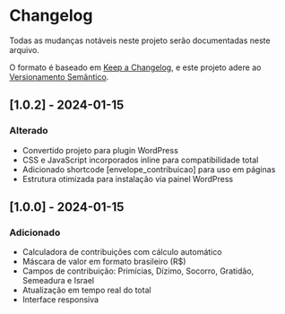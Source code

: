 # Changelog

Todas as mudanças notáveis neste projeto serão documentadas neste arquivo.

O formato é baseado em [Keep a Changelog](https://keepachangelog.com/pt-BR/1.0.0/),
e este projeto adere ao [Versionamento Semântico](https://semver.org/lang/pt-BR/).

## [1.0.2] - 2024-01-15

### Alterado
- Convertido projeto para plugin WordPress
- CSS e JavaScript incorporados inline para compatibilidade total
- Adicionado shortcode [envelope_contribuicao] para uso em páginas
- Estrutura otimizada para instalação via painel WordPress

## [1.0.0] - 2024-01-15

### Adicionado
- Calculadora de contribuições com cálculo automático
- Máscara de valor em formato brasileiro (R$)
- Campos de contribuição: Primícias, Dízimo, Socorro, Gratidão, Semeadura e Israel
- Atualização em tempo real do total
- Interface responsiva
